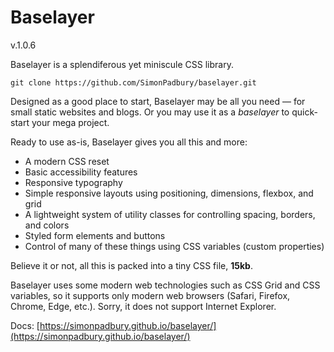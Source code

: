 # Baselayer

v.1.0.6

Baselayer is a splendiferous yet miniscule CSS library.

```
git clone https://github.com/SimonPadbury/baselayer.git
```

Designed as a good place to start, Baselayer may be all you need — for small static websites and blogs. Or you may use it as a _baselayer_ to quick-start your mega project.

Ready to use as-is, Baselayer gives you all this and more:

* A modern CSS reset
* Basic accessibility features
* Responsive typography
* Simple responsive layouts using positioning, dimensions, flexbox, and grid
* A lightweight system of utility classes for controlling spacing, borders, and colors
* Styled form elements and buttons
* Control of many of these things using CSS variables (custom properties)

Believe it or not, all this is packed into a tiny CSS file, **15kb**.

Baselayer uses some modern web technologies such as CSS Grid and CSS variables, so it supports only modern web browsers (Safari, Firefox, Chrome, Edge, etc.). Sorry, it does not support Internet Explorer.

Docs: [https://simonpadbury.github.io/baselayer/](https://simonpadbury.github.io/baselayer/)